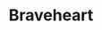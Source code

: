---
title: "Braveheart"

year: 1995

director: "Mel Gibson"

summary: "A midieval scotsman rebels agains english oppression"

comment: "The only thing this historical biopic gets right is that Edward I's son might have been probably gay, but it is still one hell of a movie!"

video: "https://media.giphy.com/media/v1.Y2lkPTc5MGI3NjExcWtzanFleXNoNXVlejg4NG9yOXltNGQ3dnRyOHNrNnZia29sYXdqNCZlcD12MV9pbnRlcm5hbF9naWZfYnlfaWQmY3Q9Zw/s9y2gNNce6orC/giphy.mp4"

image: "https://media.giphy.com/media/s9y2gNNce6orC/giphy.gif"

imdb: "https://www.imdb.com/title/tt0112573/"

quotes:
  - "Hold. Hooold! HOOOLD!!!"
  - "I didn't like him anyway. He wasn't right in the head."
  - "(speaking of JavaScript) First learn to use this, and I will teach you to use this"
---